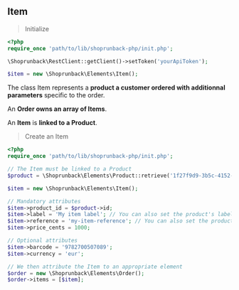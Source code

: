 ## Item

> Initialize

```php
<?php
require_once 'path/to/lib/shoprunback-php/init.php';

\Shoprunback\RestClient::getClient()->setToken('yourApiToken');

$item = new \Shoprunback\Elements\Item();
```

The class Item represents a **product a customer ordered with additionnal parameters** specific to the order.

An **Order owns an array of Items**.

An **Item** is **linked to a Product**.

> Create an Item

```php
<?php
require_once 'path/to/lib/shoprunback-php/init.php';

// The Item must be linked to a Product
$product = \Shoprunback\Elements\Product::retrieve('1f27f9d9-3b5c-4152-98b7-760f56967dea');

$item = new \Shoprunback\Elements\Item();

// Mandatory attributes
$item->product_id = $product->id;
$item->label = 'My item label'; // You can also set the product's label: $product->label
$item->reference = 'my-item-reference'; // You can also set the product's reference: $product->reference
$item->price_cents = 1000;

// Optional attributes
$item->barcode = '9782700507089';
$item->currency = 'eur';

// We then attribute the Item to an appropriate element
$order = new \Shoprunback\Elements\Order();
$order->items = [$item];
```
